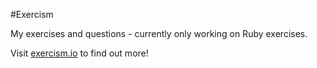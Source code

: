 #Exercism

My exercises and questions - currently only working on Ruby exercises.  

Visit [exercism.io](exercism.io) to find out more!
